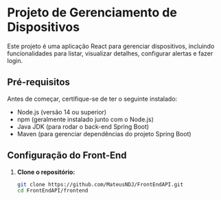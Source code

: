 # Projeto de Gerenciamento de Dispositivos

Este projeto é uma aplicação React para gerenciar dispositivos, incluindo funcionalidades para listar, visualizar detalhes, configurar alertas e fazer login.

## Pré-requisitos

Antes de começar, certifique-se de ter o seguinte instalado:

- Node.js (versão 14 ou superior)
- npm (geralmente instalado junto com o Node.js)
- Java JDK (para rodar o back-end Spring Boot)
- Maven (para gerenciar dependências do projeto Spring Boot)

## Configuração do Front-End

1. **Clone o repositório:**

   ```bash
   git clone https://github.com/MateusNDJ/FrontEndAPI.git
   cd FrontEndAPI/frontend
